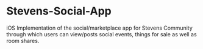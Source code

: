 # Stevens-Social-App

iOS Implementation of the social/marketplace app for Stevens Community through which users can view/posts social events, things for sale as well as room shares. 
